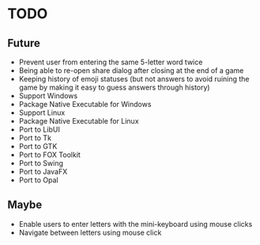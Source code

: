 # TODO

## Future

- Prevent user from entering the same 5-letter word twice
- Being able to re-open share dialog after closing at the end of a game
- Keeping history of emoji statuses (but not answers to avoid ruining the game by making it easy to guess answers through history)
- Support Windows
- Package Native Executable for Windows
- Support Linux
- Package Native Executable for Linux
- Port to LibUI
- Port to Tk
- Port to GTK
- Port to FOX Toolkit
- Port to Swing
- Port to JavaFX
- Port to Opal

## Maybe

- Enable users to enter letters with the mini-keyboard using mouse clicks
- Navigate between letters using mouse click
